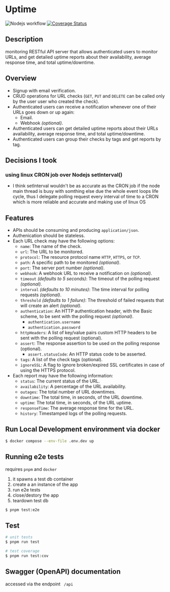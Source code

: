 # Uptime
![Nodejs workflow](https://github.com/aradwann/uptime/actions/workflows/node.js.yml/badge.svg)
[![Coverage Status](https://coveralls.io/repos/github/aradwann/uptime/badge.svg?branch=main)](https://coveralls.io/github/aradwann/uptime?branch=main)
## Description

monitoring RESTful API server that allows authenticated users to monitor URLs, and get detailed uptime reports about their availability, average response time, and total uptime/downtime.

## Overview

- Signup with email verification.
- CRUD operations for URL checks (`GET`, `PUT` and `DELETE` can be called only by the user user who created the check).
- Authenticated users can receive a notification whenever one of their URLs goes down or up again:
  - Email.
  - Webhook *(optional)*.
- Authenticated users can get detailed uptime reports about their URLs availability, average response time, and total uptime/downtime.
- Authenticated users can group their checks by tags and get reports by tag.

## Decisions I took 

### using linux CRON job over Nodejs setInterval()
 - I think setInterval wouldn't be as accurate as the CRON job if the node main thread is busy with somthing else due the whole event loops life cycle, thus I delegate polling request every interval of time to a CRON which is more reliable and accurate and making use of linux OS 

## Features

- APIs should be consuming and producing `application/json`.
- Authenication should be stateless.
- Each URL check may have the following options:
  - `name`: The name of the check.
  - `url`: The URL to be monitored.
  - `protocol`: The resource protocol name `HTTP`, `HTTPS`, or `TCP`.
  - `path`: A specific path to be monitored *(optional)*.
  - `port`: The server port number *(optional)*.
  - `webhook`: A webhook URL to receive a notification on *(optional)*.
  - `timeout` *(defaults to 5 seconds)*: The timeout of the polling request *(optional)*.
  - `interval` *(defaults to 10 minutes)*: The time interval for polling requests *(optional)*.
  - `threshold` *(defaults to 1 failure)*: The threshold of failed requests that will create an alert *(optional)*.
  - `authentication`: An HTTP authentication header, with the Basic scheme, to be sent with the polling request *(optional)*.
    - `authentication.username`
    - `authentication.password`
  - `httpHeaders`: A list of key/value pairs custom HTTP headers to be sent with the polling request (optional).
  - `assert`: The response assertion to be used on the polling response (optional).
    - `assert.statusCode`: An HTTP status code to be asserted.
  - `tags`: A list of the check tags (optional).
  - `ignoreSSL`: A flag to ignore broken/expired SSL certificates in case of using the HTTPS protocol.
- Each report may have the following information:
  - `status`: The current status of the URL.
  - `availability`: A percentage of the URL availability.
  - `outages`: The total number of URL downtimes.
  - `downtime`: The total time, in seconds, of the URL downtime.
  - `uptime`: The total time, in seconds, of the URL uptime.
  - `responseTime`: The average response time for the URL.
  - `history`: Timestamped logs of the polling requests.


## Run Local Development environment via docker

```bash
$ docker compose --env-file .env.dev up
```

## Running e2e tests 
requires `pnpm` and `docker`

1) it spawns a test db container
2) create a an instance of the app 
3) run e2e tests 
4) close/destory the app
5) teardown test db

```bash
$ pnpm test:e2e
```

## Test

```bash
# unit tests
$ pnpm run test

# test coverage
$ pnpm run test:cov
```

## Swagger (OpenAPI) documentation 

accessed via the endpoint ` /api` 
